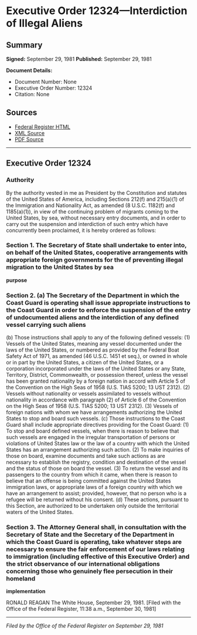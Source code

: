 # Executive Order 12324—Interdiction of Illegal Aliens

## Summary

**Signed:** September 29, 1981
**Published:** September 29, 1981

**Document Details:**
- Document Number: None
- Executive Order Number: 12324
- Citation: None

## Sources
- [Federal Register HTML](https://www.presidency.ucsb.edu/documents/executive-order-12324-interdiction-illegal-aliens)
- [XML Source](None)
- [PDF Source](None)

---

## Executive Order 12324

### Authority

By the authority vested in me as President by the Constitution and statutes of the United States of America, including Sections 212(f) and 215(a)(1) of the Immigration and Nationality Act, as amended (8 U.S.C. 1182(f) and 1185(a)(1)), in view of the continuing problem of migrants coming to the United States, by sea, without necessary entry documents, and in order to carry out the suspension and interdiction of such entry which have concurrently been proclaimed, it is hereby ordered as follows:
### Section 1. The Secretary of State shall undertake to enter into, on behalf of the United States, cooperative arrangements with appropriate foreign governments for the  of preventing illegal migration to the United States by sea

**purpose**

### Section 2. (a) The Secretary of the Department in which the Coast Guard is operating shall issue appropriate instructions to the Coast Guard in order to enforce the suspension of the entry of undocumented aliens and the interdiction of any defined vessel carrying such aliens

(b) Those instructions shall apply to any of the following defined vessels:
    (1) Vessels of the United States, meaning any vessel documented under the laws of the United States, or numbered as provided by the Federal Boat Safety Act of 1971, as amended (46 U.S.C. 1451 et seq.), or owned in whole or in part by the United States, a citizen of the United States, or a corporation incorporated under the laws of the United States or any State, Territory, District, Commonwealth, or possession thereof, unless the vessel has been granted nationality by a foreign nation in accord with Article 5 of the Convention on the High Seas of 1958 (U.S. TIAS 5200; 13 UST 2312).
    (2) Vessels without nationality or vessels assimilated to vessels without nationality in accordance with paragraph (2) of Article 6 of the Convention on the High Seas of 1958 (U.S. TIAS 5200; 13 UST 2312).
    (3) Vessels of foreign nations with whom we have arrangements authorizing the United States to stop and board such vessels.
(c) Those instructions to the Coast Guard shall include appropriate directives providing for the Coast Guard:
    (1) To stop and board defined vessels, when there is reason to believe that such vessels are engaged in the irregular transportation of persons or violations of United States law or the law of a country with which the United States has an arrangement authorizing such action.
    (2) To make inquiries of those on board, examine documents and take such actions as are necessary to establish the registry, condition and destination of the vessel and the status of those on board the vessel.
    (3) To return the vessel and its passengers to the country from which it came, when there is reason to believe that an offense is being committed against the United States immigration laws, or appropriate laws of a foreign country with which we have an arrangement to assist; provided, however, that no person who is a refugee will be returned without his consent.
(d) These actions, pursuant to this Section, are authorized to be undertaken only outside the territorial waters of the United States.

### Section 3. The Attorney General shall, in consultation with the Secretary of State and the Secretary of the Department in which the Coast Guard is operating, take whatever steps are necessary to ensure the fair enforcement of our laws relating to immigration (including effective  of this Executive Order) and the strict observance of our international obligations concerning those who genuinely flee persecution in their homeland

**implementation**

RONALD REAGAN
The White House,
September 29, 1981.
[Filed with the Office of the Federal Register, 11:38 a.m., September 30, 1981]

---

*Filed by the Office of the Federal Register on September 29, 1981*
